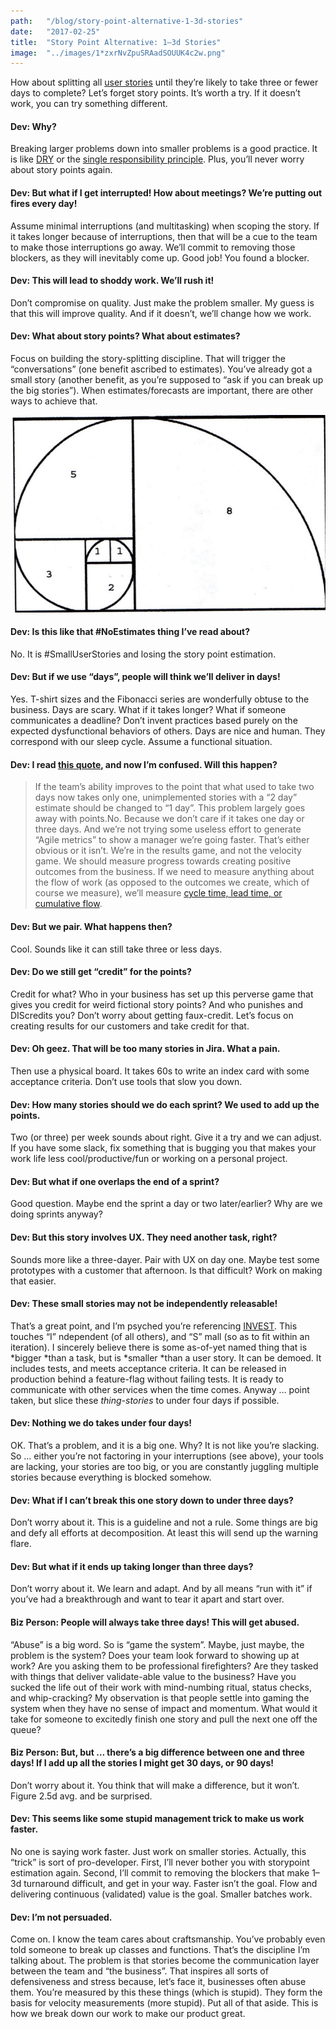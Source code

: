 ```yaml
---
path:	"/blog/story-point-alternative-1-3d-stories"
date:	"2017-02-25"
title:	"Story Point Alternative: 1–3d Stories"
image:	"../images/1*zxrNvZpuSRAadSOUUK4c2w.png"
---
```


How about splitting all [user stories](https://www.mountaingoatsoftware.com/agile/user-stories) until they’re likely to take three or fewer days to complete? Let’s forget story points. It’s worth a try. If it doesn’t work, you can try something different.

#### **Dev: Why?**

Breaking larger problems down into smaller problems is a good practice. It is like [DRY](https://en.wikipedia.org/wiki/Don%27t_repeat_yourself) or the [single responsibility principle](https://en.wikipedia.org/wiki/Single_responsibility_principle). Plus, you’ll never worry about story points again.

#### **Dev: But what if I get interrupted! How about meetings? We’re putting out fires every day!**

Assume minimal interruptions (and multitasking) when scoping the story. If it takes longer because of interruptions, then that will be a cue to the team to make those interruptions go away. We’ll commit to removing those blockers, as they will inevitably come up. Good job! You found a blocker.

#### **Dev: This will lead to shoddy work. We’ll rush it!**

Don’t compromise on quality. Just make the problem smaller. My guess is that this will improve quality. And if it doesn’t, we’ll change how we work.

#### **Dev: What about story points? What about estimates?**

Focus on building the story-splitting discipline. That will trigger the “conversations” (one benefit ascribed to estimates). You’ve already got a small story (another benefit, as you’re supposed to “ask if you can break up the big stories”). When estimates/forecasts are important, there are other ways to achieve that.

![](../images/1*zxrNvZpuSRAadSOUUK4c2w.png)

#### Dev: Is this like that #NoEstimates thing I’ve read about?

No. It is #SmallUserStories and losing the story point estimation.

#### **Dev: But if we use “days”, people will think we’ll deliver in days!**

Yes. T-shirt sizes and the Fibonacci series are wonderfully obtuse to the business. Days are scary. What if it takes longer? What if someone communicates a deadline? Don’t invent practices based purely on the expected dysfunctional behaviors of others. Days are nice and human. They correspond with our sleep cycle. Assume a functional situation.

#### **Dev: I read **[**this quote**](http://www.agilebuddha.com/agile/agile-estimation-9-reasons-why-you-should-use-story-points/)**, and now I’m confused. Will this happen?**


> If the team’s ability improves to the point that what used to take two days now takes only one, unimplemented stories with a “2 day” estimate should be changed to “1 day”. This problem largely goes away with points.No. Because we don’t care if it takes one day or three days. And we’re not trying some useless effort to generate “Agile metrics” to show a manager we’re going faster. That’s either obvious or it isn’t. We’re in the results game, and not the velocity game. We should measure progress towards creating positive outcomes from the business. If we need to measure anything about the flow of work (as opposed to the outcomes we create, which of course we measure), we’ll measure [cycle time, lead time, or cumulative flow](https://leankit.com/learn/kanban/lean-flow-metrics/).

#### Dev: But we pair. What happens then?

Cool. Sounds like it can still take three or less days.

#### Dev: Do we still get “credit” for the points?

Credit for what? Who in your business has set up this perverse game that gives you credit for weird fictional story points? And who punishes and DIScredits you? Don’t worry about getting faux-credit. Let’s focus on creating results for our customers and take credit for that.

#### **Dev: Oh geez. That will be too many stories in Jira. What a pain.**

Then use a physical board. It takes 60s to write an index card with some acceptance criteria. Don’t use tools that slow you down.

#### **Dev: How many stories should we do each sprint? We used to add up the points.**

Two (or three) per week sounds about right. Give it a try and we can adjust. If you have some slack, fix something that is bugging you that makes your work life less cool/productive/fun or working on a personal project.

#### Dev: But what if one overlaps the end of a sprint?

Good question. Maybe end the sprint a day or two later/earlier? Why are we doing sprints anyway?

#### **Dev: But this story involves UX. They need another task, right?**

Sounds more like a three-dayer. Pair with UX on day one. Maybe test some prototypes with a customer that afternoon. Is that difficult? Work on making that easier.

#### **Dev: These small stories may not be independently releasable!**

That’s a great point, and I’m psyched you’re referencing [INVEST](https://www.agilealliance.org/glossary/invest/). This touches “I” ndependent (of all others), and “S” mall (so as to fit within an iteration). I sincerely believe there is some as-of-yet named thing that is *bigger *than a task, but is *smaller *than a user story. It can be demoed. It includes tests, and meets acceptance criteria. It can be released in production behind a feature-flag without failing tests. It is ready to communicate with other services when the time comes. Anyway … point taken, but slice these *thing-stories* to under four days if possible.

#### **Dev: Nothing we do takes under four days!**

OK. That’s a problem, and it is a big one. Why? It is not like you’re slacking. So … either you’re not factoring in your interruptions (see above), your tools are lacking, your stories are too big, or you are constantly juggling multiple stories because everything is blocked somehow.

#### **Dev: What if I can’t break this one story down to under three days?**

Don’t worry about it. This is a guideline and not a rule. Some things are big and defy all efforts at decomposition. At least this will send up the warning flare.

#### **Dev: But what if it ends up taking longer than three days?**

Don’t worry about it. We learn and adapt. And by all means “run with it” if you’ve had a breakthrough and want to tear it apart and start over.

#### **Biz Person: People will always take three days! This will get abused.**

“Abuse” is a big word. So is “game the system”. Maybe, just maybe, the problem is the system? Does your team look forward to showing up at work? Are you asking them to be professional firefighters? Are they tasked with things that deliver validate-able value to the business? Have you sucked the life out of their work with mind-numbing ritual, status checks, and whip-cracking? My observation is that people settle into gaming the system when they have no sense of impact and momentum. What would it take for someone to excitedly finish one story and pull the next one off the queue?

#### **Biz Person: But, but … there’s a big difference between one and three days! If I add up all the stories I might get 30 days, or 90 days!**

Don’t worry about it. You think that will make a difference, but it won’t. Figure 2.5d avg. and be surprised.

#### **Dev: This seems like some stupid management trick to make us work faster.**

No one is saying work faster. Just work on smaller stories. Actually, this “trick” is sort of pro-developer. First, I’ll never bother you with storypoint estimation again. Second, I’ll commit to removing the blockers that make 1–3d turnaround difficult, and get in your way. Faster isn’t the goal. Flow and delivering continuous (validated) value is the goal. Smaller batches work.

#### **Dev: I’m not persuaded.**

Come on. I know the team cares about craftsmanship. You’ve probably even told someone to break up classes and functions. That’s the discipline I’m talking about. The problem is that stories become the communication layer between the team and “the business”. That inspires all sorts of defensiveness and stress because, let’s face it, businesses often abuse them. You’re measured by this these things (which is stupid). They form the basis for velocity measurements (more stupid). Put all of that aside. This is how we break down our work to make our product great.

